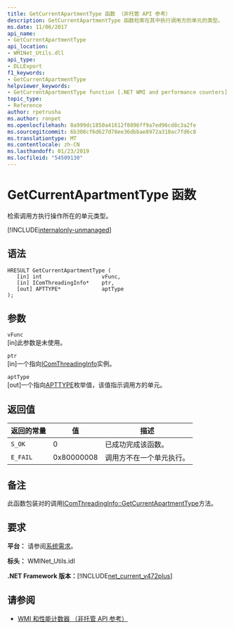 ```yaml
---
title: GetCurrentApartmentType 函数 （非托管 API 参考）
description: GetCurrentApartmentType 函数检索在其中执行调用方的单元的类型。
ms.date: 11/06/2017
api_name:
- GetCurrentApartmentType
api_location:
- WMINet_Utils.dll
api_type:
- DLLExport
f1_keywords:
- GetCurrentApartmentType
helpviewer_keywords:
- GetCurrentApartmentType function [.NET WMI and performance counters]
topic_type:
- Reference
author: rpetrusha
ms.author: ronpet
ms.openlocfilehash: 8a999dc1850a41612f8896ff9a7ed96cd8c3a2fe
ms.sourcegitcommit: 6b308cf6d627d78ee36dbbae8972a310ac7fd6c8
ms.translationtype: MT
ms.contentlocale: zh-CN
ms.lasthandoff: 01/23/2019
ms.locfileid: "54509130"
---
```

# <a name="getcurrentapartmenttype-function"></a>GetCurrentApartmentType 函数
检索调用方执行操作所在的单元类型。   
  
[!INCLUDE[internalonly-unmanaged](../../../../includes/internalonly-unmanaged.md)]
  
## <a name="syntax"></a>语法  
  
```  
HRESULT GetCurrentApartmentType (
   [in] int                   vFunc, 
   [in] IComThreadingInfo*    ptr, 
   [out] APTTYPE*             aptType
); 
```  

## <a name="parameters"></a>参数

`vFunc`  
[in]此参数是未使用。

`ptr`  
[in]一个指向[IComThreadingInfo](/windows/desktop/api/objidlbase/nn-objidlbase-icomthreadinginfo)实例。

`aptType`  
[out]一个指向[APTTYPE](/windows/desktop/api/objidlbase/ne-objidlbase-_apttype)枚举值，该值指示调用方的单元。

## <a name="return-value"></a>返回值


|返回的常量  |值  |描述  |
|---------|---------|---------|
| `S_OK` | 0 | 已成功完成该函数。 |
| `E_FAIL` | 0x80000008 | 调用方不在一个单元执行。 |
  
## <a name="remarks"></a>备注

此函数包装对的调用[IComThreadingInfo::GetCurrentApartmentType](/windows/desktop/api/objidlbase/nf-objidlbase-icomthreadinginfo-getcurrentapartmenttype)方法。

## <a name="requirements"></a>要求  
 **平台：** 请参阅[系统需求](../../../../docs/framework/get-started/system-requirements.md)。  
  
 **标头：** WMINet_Utils.idl  
  
 **.NET Framework 版本：**[!INCLUDE[net_current_v472plus](../../../../includes/net-current-v472plus.md)]  
  
## <a name="see-also"></a>请参阅
- [WMI 和性能计数器 （非托管 API 参考）](index.md)
